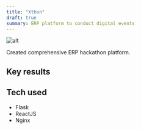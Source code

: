 ```yaml
---
title: "Xthon"
draft: true
summary: ERP platform to conduct digital events
---
```


![alt](//via.placeholder.com/640x150)

Created comprehensive ERP hackathon platform.

## Key results

## Tech used

- Flask
- ReactJS
- Nginx
